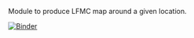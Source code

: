 Module to produce LFMC map around a given location.

[![Binder](https://mybinder.org/badge_logo.svg)](https://mybinder.org/v2/gh/ikotzur/lfmc_maps/HEAD?urlpath=%2Fdoc%2Ftree%2FLFMC+Mapping+Tool.ipynb)

